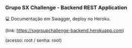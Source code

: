 ### Grupo SX Challenge - Backend REST Application

💻 Documentação em Swagger, deploy no Heroku.

(link: https://sxgroupchallenge-backend.herokuapp.com)

(acesso: root / senha: root)

